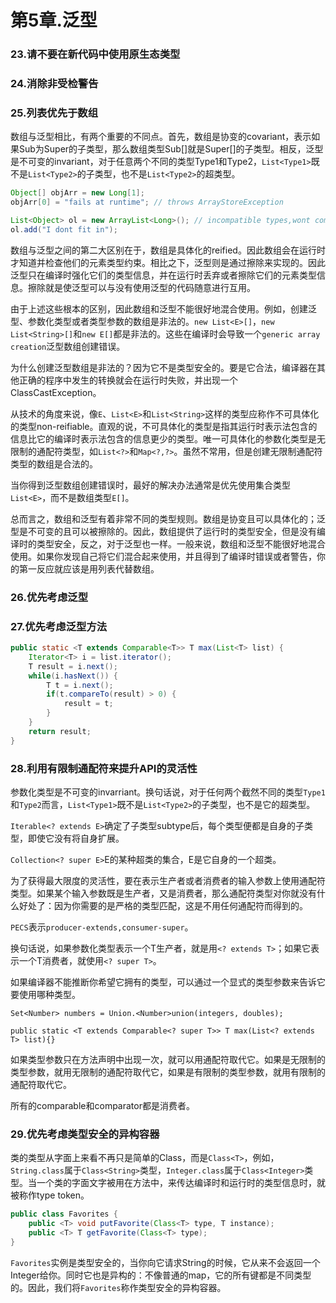# 第5章.泛型

### 23.请不要在新代码中使用原生态类型

### 24.消除非受检警告

### 25.列表优先于数组

数组与泛型相比，有两个重要的不同点。首先，数组是协变的covariant，表示如果Sub为Super的子类型，那么数组类型Sub[]就是Super[]的子类型。相反，泛型是不可变的invariant，对于任意两个不同的类型Type1和Type2，``List<Type1>``既不是``List<Type2>``的子类型，也不是``List<Type2>``的超类型。

```java
Object[] objArr = new Long[1];
objArr[0] = "fails at runtime"; // throws ArrayStoreException

List<Object> ol = new ArrayList<Long>(); // incompatible types,wont compile
ol.add("I dont fit in");
```

数组与泛型之间的第二大区别在于，数组是具体化的reified。因此数组会在运行时才知道并检查他们的元素类型约束。相比之下，泛型则是通过擦除来实现的。因此泛型只在编译时强化它们的类型信息，并在运行时丢弃或者擦除它们的元素类型信息。擦除就是使泛型可以与没有使用泛型的代码随意进行互用。

由于上述这些根本的区别，因此数组和泛型不能很好地混合使用。例如，创建泛型、参数化类型或者类型参数的数组是非法的。``new List<E>[]``，``new List<String>[]``和``new E[]``都是非法的。这些在编译时会导致一个``generic array creation``泛型数组创建错误。

为什么创建泛型数组是非法的？因为它不是类型安全的。要是它合法，编译器在其他正确的程序中发生的转换就会在运行时失败，并出现一个ClassCastException。

从技术的角度来说，像``E``、``List<E>``和``List<String>``这样的类型应称作不可具体化的类型non-reifiable。直观的说，不可具体化的类型是指其运行时表示法包含的信息比它的编译时表示法包含的信息更少的类型。唯一可具体化的参数化类型是无限制的通配符类型，如``List<?>``和``Map<?,?>``。虽然不常用，但是创建无限制通配符类型的数组是合法的。

当你得到泛型数组创建错误时，最好的解决办法通常是优先使用集合类型``List<E>``，而不是数组类型``E[]``。

总而言之，数组和泛型有着非常不同的类型规则。数组是协变且可以具体化的；泛型是不可变的且可以被擦除的。因此，数组提供了运行时的类型安全，但是没有编译时的类型安全，反之，对于泛型也一样。一般来说，数组和泛型不能很好地混合使用。如果你发现自己将它们混合起来使用，并且得到了编译时错误或者警告，你的第一反应就应该是用列表代替数组。

### 26.优先考虑泛型

### 27.优先考虑泛型方法

```java
public static <T extends Comparable<T>> T max(List<T> list) {
    Iterator<T> i = list.iterator();
    T result = i.next();
    while(i.hasNext()) {
        T t = i.next();
        if(t.compareTo(result) > 0) {
            result = t;
        }
    }
    return result;
}
```

### 28.利用有限制通配符来提升API的灵活性

参数化类型是不可变的invarriant。换句话说，对于任何两个截然不同的类型``Type1``和``Type2``而言，``List<Type1>``既不是``List<Type2>``的子类型，也不是它的超类型。

``Iterable<? extends E>``确定了子类型subtype后，每个类型便都是自身的子类型，即使它没有将自身扩展。

``Collection<? super E>``E的某种超类的集合，E是它自身的一个超类。

为了获得最大限度的灵活性，要在表示生产者或者消费者的输入参数上使用通配符类型。如果某个输入参数既是生产者，又是消费者，那么通配符类型对你就没有什么好处了：因为你需要的是严格的类型匹配，这是不用任何通配符而得到的。

``PECS``表示``producer-extends,consumer-super``。

换句话说，如果参数化类型表示一个T生产者，就是用``<? extends T>``；如果它表示一个T消费者，就使用``<? super T>``。

如果编译器不能推断你希望它拥有的类型，可以通过一个显式的类型参数来告诉它要使用哪种类型。

``Set<Number> numbers = Union.<Number>union(integers, doubles);``

``public static <T extends Comparable<? super T>> T max(List<? extends T> list){}``

如果类型参数只在方法声明中出现一次，就可以用通配符取代它。如果是无限制的类型参数，就用无限制的通配符取代它，如果是有限制的类型参数，就用有限制的通配符取代它。

所有的comparable和comparator都是消费者。

### 29.优先考虑类型安全的异构容器

类的类型从字面上来看不再只是简单的Class，而是``Class<T>``，例如，``String.class``属于``Class<String>``类型，``Integer.class``属于``Class<Integer>``类型。当一个类的字面文字被用在方法中，来传达编译时和运行时的类型信息时，就被称作type token。

```java
public class Favorites {
    public <T> void putFavorite(Class<T> type, T instance);
    public <T> T getFavorite(Class<T> type);
}
```

``Favorites``实例是类型安全的，当你向它请求String的时候，它从来不会返回一个Integer给你。同时它也是异构的：不像普通的map，它的所有键都是不同类型的。因此，我们将``Favorites``称作类型安全的异构容器。